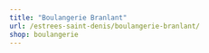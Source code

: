 ```yaml
---
title: "Boulangerie Branlant"
url: /estrees-saint-denis/boulangerie-branlant/
shop: boulangerie
---
```

